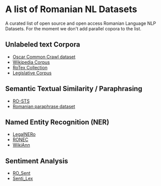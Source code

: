 # A list of Romanian NL Datasets
A curated list of open source and open access Romanian Language NLP Datasets.
For the moment we don't add parallel copora to the list.

## Unlabeled text Corpora

* [Oscar Common Crawl dataset](https://huggingface.co/datasets/oscar-corpus/OSCAR-2201)
* [Wikipedia Corpus](https://dumps.wikimedia.org/rowiki/)
* [RoTex Collection](https://github.com/aleris/ReadME-RoTex-Corpus-Builder)
* [Legislative Corpus](https://elrc-share.eu/repository/browse/marcell-romanian-legislative-subcorpus-v2/2da548428b9d11eb9c1a00155d026706ce94a6b59ffc4b0e9fb5cd9cebe6889e/)


## Semantic Textual Similarity / Paraphrasing

* [RO-STS](https://huggingface.co/datasets/ro_sts)
* [Romanian paraphrase dataset](https://huggingface.co/datasets/BlackKakapo/paraphrase-ro)

## Named Entity Recognition (NER)

* [LegalNERo](https://huggingface.co/datasets/joelito/legalnero)
* [RONEC](https://huggingface.co/datasets/ronec)
* [WikiAnn](https://huggingface.co/datasets/wikiann)

## Sentiment Analysis

* [RO_Sent](https://huggingface.co/datasets/ro_sent)
* [Senti_Lex](https://huggingface.co/datasets/senti_lex)
